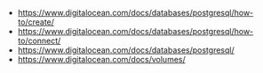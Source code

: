 - https://www.digitalocean.com/docs/databases/postgresql/how-to/create/
- https://www.digitalocean.com/docs/databases/postgresql/how-to/connect/
- https://www.digitalocean.com/docs/databases/postgresql/
- https://www.digitalocean.com/docs/volumes/

